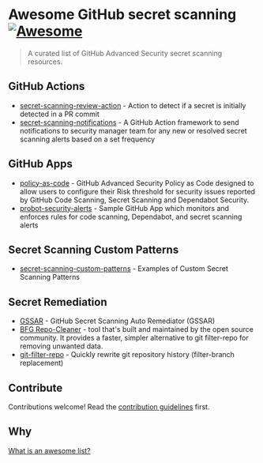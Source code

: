 # Awesome GitHub secret scanning  [![Awesome](https://awesome.re/badge.svg)](https://awesome.re)

> A curated list of GitHub Advanced Security secret scanning resources.


## GitHub Actions
- [secret-scanning-review-action](https://github.com/advanced-security/secret-scanning-review-action) - Action to detect if a secret is initially detected in a PR commit
- [secret-scanning-notifications](https://github.com/advanced-security/secret-scanning-notifications) - A GitHub Action framework to send notifications to security manager team for any new or resolved secret scanning alerts based on a set frequency

## GitHub Apps
- [policy-as-code](https://github.com/advanced-security/policy-as-code) - GitHub Advanced Security Policy as Code designed to allow users to configure their Risk threshold for security issues reported by GitHub Code Scanning, Secret Scanning and Dependabot Security.
- [probot-security-alerts](https://github.com/advanced-security/probot-security-alerts) - Sample GitHub App which monitors and enforces rules for code scanning, Dependabot, and secret scanning alerts

## Secret Scanning Custom Patterns
- [secret-scanning-custom-patterns](https://github.com/advanced-security/secret-scanning-custom-patterns) - Examples of Custom Secret Scanning Patterns

## Secret Remediation
- [GSSAR](https://github.com/advanced-security/GSSAR) - GitHub Secret Scanning Auto Remediator (GSSAR)
- [BFG Repo-Cleaner](https://rtyley.github.io/bfg-repo-cleaner/) - tool that's built and maintained by the open source community. It provides a faster, simpler alternative to git filter-repo for removing unwanted data.
- [git-filter-repo](https://github.com/newren/git-filter-repo) - Quickly rewrite git repository history (filter-branch replacement)

## Contribute

Contributions welcome! Read the [contribution guidelines](CONTRIBUTING.md) first.

## Why

[What is an awesome list?](https://github.com/sindresorhus/awesome/blob/main/awesome.md)